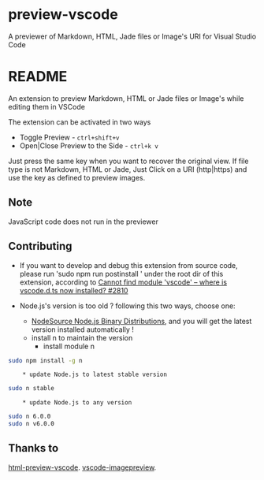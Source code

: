 # preview-vscode

A previewer of Markdown, HTML, Jade files or Image's URI for Visual Studio Code
# README

An extension to preview Markdown, HTML or Jade files or Image's while editing them in VSCode

The extension can be activated in two ways

* Toggle Preview - `ctrl+shift+v`
* Open|Close Preview to the Side - `ctrl+k v`

Just press the same key when you want to recover the original view.
If file type is not Markdown, HTML or Jade, Just Click on a URI (http|https) and use the key as defined to preview images. 

## Note

JavaScript code does not run in the previewer

## Contributing

+ If you want to develop and debug this extension from source code, please run 'sudo npm run postinstall ' under the root dir of this extension,
according to [Cannot find module 'vscode' – where is vscode.d.ts now installed? #2810](https://github.com/Microsoft/vscode/issues/2810)

+ Node.js's version is too old ? following this two ways, choose one:
    - [NodeSource Node.js Binary Distributions](https://github.com/nodesource/distributions), and you will get the latest version installed automatically !
    - install n to maintain the version
        * install module n
```bash
sudo npm install -g n
```
        * update Node.js to latest stable version
```bash
sudo n stable
```
        * update Node.js to any version
```bash
sudo n 6.0.0
sudo n v6.0.0
```

## Thanks to
[html-preview-vscode](https://github.com/tht13/html-preview-vscode.git).
[vscode-imagepreview](https://github.com/buzzfrog/vscode-imagepreview.git).
